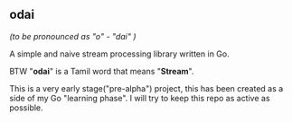 ## odai

*(to be pronounced as "o" - "dai" )*

A simple and naive stream processing library written in Go. 

BTW "**odai**" is a Tamil word that means "**Stream**". 

This is a very early stage("pre-alpha") project, this has been created as a side 
of my Go "learning phase". I will try to keep this repo as active as possible.
